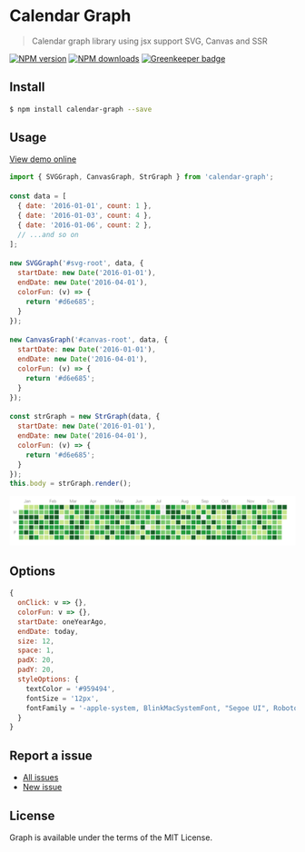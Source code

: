 Calendar Graph
===========

> Calendar graph library using jsx support SVG, Canvas and SSR

[![NPM version](https://img.shields.io/npm/v/calendar-graph.svg)](https://www.npmjs.com/package/calendar-graph)
[![NPM downloads](https://img.shields.io/npm/dm/calendar-graph.svg)](https://www.npmjs.com/package/calendar-graph)
[![Greenkeeper badge](https://badges.greenkeeper.io/d-band/calendar-graph.svg)](https://greenkeeper.io/)

## Install

```bash
$ npm install calendar-graph --save
```

## Usage

[View demo online](https://d-band.github.io/calendar-graph/)

```javascript
import { SVGGraph, CanvasGraph, StrGraph } from 'calendar-graph';

const data = [
  { date: '2016-01-01', count: 1 },
  { date: '2016-01-03', count: 4 },
  { date: '2016-01-06', count: 2 },
  // ...and so on
];

new SVGGraph('#svg-root', data, {
  startDate: new Date('2016-01-01'),
  endDate: new Date('2016-04-01'),
  colorFun: (v) => {
    return '#d6e685';
  }
});

new CanvasGraph('#canvas-root', data, {
  startDate: new Date('2016-01-01'),
  endDate: new Date('2016-04-01'),
  colorFun: (v) => {
    return '#d6e685';
  }
});

const strGraph = new StrGraph(data, {
  startDate: new Date('2016-01-01'),
  endDate: new Date('2016-04-01'),
  colorFun: (v) => {
    return '#d6e685';
  }
});
this.body = strGraph.render();
```

![image](demo/image.png)

## Options

```javascript
{
  onClick: v => {},
  colorFun: v => {},
  startDate: oneYearAgo,
  endDate: today,
  size: 12,
  space: 1,
  padX: 20,
  padY: 20,
  styleOptions: {
    textColor = '#959494',
    fontSize = '12px',
    fontFamily = '-apple-system, BlinkMacSystemFont, "Segoe UI", Roboto, "Helvetica Neue", Arial, sans-serif'
  }
}
```

## Report a issue

* [All issues](https://github.com/d-band/calendar-graph/issues)
* [New issue](https://github.com/d-band/calendar-graph/issues/new)

## License

Graph is available under the terms of the MIT License.
